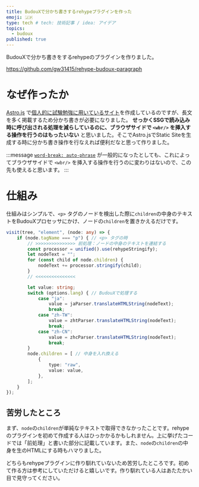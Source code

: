 ```yaml
---
title: BudouXで分かち書きするrehypeプラグインを作った
emoji: 🇯🇵
type: tech # tech: 技術記事 / idea: アイデア
topics:
  - budoux
published: true
---
```


BudouXで分かち書きをするrehypeのプラグインを作りました。

https://github.com/gw31415/rehype-budoux-paragraph

# なぜ作ったか

[Astro.js](https://astro.build) で[個人的に試験勉強に用いているサイト](https://github.com/gw31415/mdblank)を作成しているのですが、長文を多く掲載するため分かち書きが必要になりました。 **せっかくSSGで読み込み時に呼び出される処理を減らしているのに、ブラウザサイドで `<wbr/>` を挿入する操作を行うのはもったいない** と思いました。そこでAstro.jsでStatic Siteを生成する時に分かち書き操作を行なえれば便利だなと思って作りました。


:::message
[`word-break: auto-phrase`](https://caniuse.com/mdn-css_properties_word-break_auto-phrase) が一般的になったとしても、これによってブラウザサイドで `<wbr/>` を挿入する操作を行うのに変わりはないので、この先も使えると思います。
:::

# 仕組み

仕組みはシンプルで、`<p>` タグのノードを検出した際に`children`の中身のテキストをBudouXプロセッサにかけ、ノードの`children`を置きかえるだけです。

```ts
visit(tree, "element", (node: any) => {
    if (node.tagName === "p") { // <p> タグの時
        // >>>>>>>>>>>>>>> 前処理：ノードの中身のテキストを連結する
        const processor = unified().use(rehypeStringify);
        let nodeText = "";
        for (const child of node.children) {
            nodeText += processor.stringify(child);
        }
        // <<<<<<<<<<<<<<<

        let value: string;
        switch (options.lang) { // BudouXで処理する
            case "ja":
                value = jaParser.translateHTMLString(nodeText);
                break;
            case "zh-TW":
                value = zhtParser.translateHTMLString(nodeText);
                break;
            case "zh-CN":
                value = zhcParser.translateHTMLString(nodeText);
                break;
        }
        node.children = [ // 中身を入れ換える
            {
                type: "raw",
                value: value,
            },
        ];
    }
});
```

## 苦労したところ

まず、`node`の`children`が単純なテキストで取得できなかったことです。rehypeのプラグインを初めて作成する人はひっかかるかもしれません。上に挙げたコードでは「前処理」と書いた部分に記載しています。また、`node`の`children`の中身を生のHTMLにする時もハマりました。

どちらもrehypeプラグインに作り馴れていないため苦労したところです。初めて作る方は参考にしていただけると嬉しいです。作り馴れている人はあたたかい目で見守ってください。
